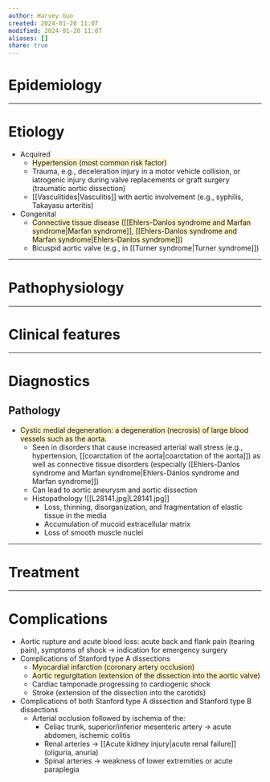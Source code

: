 ```yaml
---
author: Harvey Guo
created: 2024-01-20 11:07
modified: 2024-01-20 11:07
aliases: []
share: true
---
```

# Epidemiology


---
# Etiology
- Acquired
	- <span style="background:rgba(240, 200, 0, 0.2)">Hypertension (most common risk factor)</span>
	- Trauma, e.g., deceleration injury in a motor vehicle collision, or iatrogenic injury during valve replacements or graft surgery (traumatic aortic dissection)
	- [[Vasculitides|Vasculitis]] with aortic involvement (e.g., syphilis, Takayasu arteritis)
- Congenital
	- <span style="background:rgba(240, 200, 0, 0.2)">Connective tissue disease ([[Ehlers-Danlos syndrome and Marfan syndrome|Marfan syndrome]], [[Ehlers-Danlos syndrome and Marfan syndrome|Ehlers-Danlos syndrome]]) </span>
	- Bicuspid aortic valve (e.g., in [[Turner syndrome|Turner syndrome]])

---
# Pathophysiology


---
# Clinical features


---
# Diagnostics
## Pathology
- <span style="background:rgba(240, 200, 0, 0.2)">Cystic medial degeneration: a degeneration (necrosis) of large blood vessels such as the aorta. </span>
	- Seen in disorders that cause increased arterial wall stress (e.g., hypertension, [[coarctation of the aorta|coarctation of the aorta]]) as well as connective tissue disorders (especially [[Ehlers-Danlos syndrome and Marfan syndrome|Ehlers-Danlos syndrome and Marfan syndrome]])
	- Can lead to aortic aneurysm and aortic dissection
	- Histopathology ![[L28141.jpg|L28141.jpg]]
		- Loss, thinning, disorganization, and fragmentation of elastic tissue in the media
		- Accumulation of mucoid extracellular matrix
		- Loss of smooth muscle nuclei

---
# Treatment


---
# Complications
- Aortic rupture and acute blood loss: acute back and flank pain (tearing pain), symptoms of shock → indication for emergency surgery
- Complications of Stanford type A dissections
	- <span style="background:rgba(240, 200, 0, 0.2)">Myocardial infarction (coronary artery occlusion)</span>
	- <span style="background:rgba(240, 200, 0, 0.2)">Aortic regurgitation (extension of the dissection into the aortic valve)</span>
	- Cardiac tamponade progressing to cardiogenic shock
	- Stroke (extension of the dissection into the carotids)
- Complications of both Stanford type A dissection and Stanford type B dissections
	- Arterial occlusion followed by ischemia of the:
		- Celiac trunk, superior/inferior mesenteric artery → acute abdomen, ischemic colitis
		- Renal arteries → [[Acute kidney injury|acute renal failure]] (oliguria, anuria)
		- Spinal arteries → weakness of lower extremities or acute paraplegia